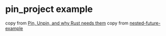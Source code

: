 # pin_project example

copy from [Pin, Unpin, and why Rust needs them](https://blog.cloudflare.com/pin-and-unpin-in-rust/)
copy from [nested-future-example](https://github.com/adamchalmers/nested-future-example)
